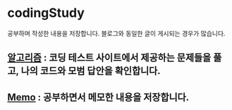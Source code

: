 # codingStudy

공부하며 작성한 내용을 저장합니다.
블로그와 동일한 글이 게시되는 경우가 많습니다.

## [알고리즘](./알고리즘) : 코딩 테스트 사이트에서 제공하는 문제들을 풀고, 나의 코드와 모범 답안을 확인합니다.
## [Memo](./Memo) : 공부하면서 메모한 내용을 저장합니다.


